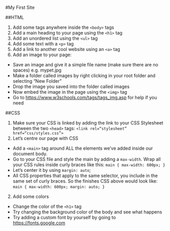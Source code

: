 #My First Site

##HTML

1.  Add some tags anywhere inside the `<body>` tags
2.  Add a main heading to your page using the `<h1>` tag
3.  Add an unordered list using the `<ul>` tag
4.  Add some text with a `<p>` tag
5.  Add a link to another cool website using an `<a>` tag
6.  Add an image to your page:

- Save an image and give it a simple file name (make sure there are no spaces) e.g. mypet.jpg
- Make a folder called images by right clicking in your root folder and selecting “New Folder”
- Drop the image you saved into the folder called images
- Now embed the image in the page using the `<img>` tag
- Go to https://www.w3schools.com/tags/tags_img.asp for help if you need

##CSS

1. Make sure your CSS is linked by adding the link to your CSS Stylesheet between the two `<head>` tags: `<link rel=“stylesheet” href=“css/styles.css”>`
2. Let’s centre our page with CSS

- Add a `<main>` tag around ALL the elements we’ve added inside our document body.
- Go to your CSS file and style the main by adding a `max-width`. Wrap all your CSS rules inside curly braces like this: `main { max-width: 600px; }`
- Let’s center it by using `margin: auto`;
- All CSS properties that apply to the same selector, you include in the same set of curly braces. So the
  finishes CSS above would look like: `main { max-width: 600px; margin: auto; }`

2. Add some colors

- Change the color of the `<h1>` tag
- Try changing the background color of the body and see what happens
- Try adding a custom font by yourself by going to https://fonts.google.com
